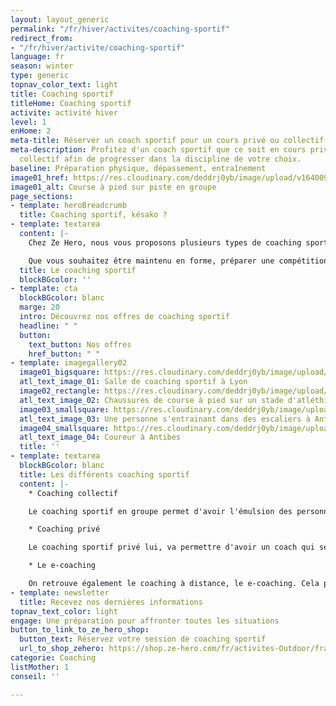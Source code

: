 ```yaml
---
layout: layout_generic
permalink: "/fr/hiver/activites/coaching-sportif"
redirect_from:
- "/fr/hiver/activite/coaching-sportif"
language: fr
season: winter
type: generic
topnav_color_text: light
title: Coaching sportif
titleHome: Coaching sportif
activite: activité hiver
level: 1
enHome: 2
meta-title: Réserver un coach sportif pour un cours privé ou collectif
meta-description: Profitez d'un coach sportif que ce soit en cours privé ou en cours
  collectif afin de progresser dans la discipline de votre choix.
baseline: Préparation physique, dépassement, entraînement
image01_href: https://res.cloudinary.com/deddrj0yb/image/upload/v1640098456/website/winter/victor-freitas-hOuJYX2K5DA-unsplash_gg95nq.jpg
image01_alt: Course à pied sur piste en groupe
page_sections:
- template: heroBreadcrumb
  title: Coaching sportif, késako ?
- template: textarea
  content: |-
    Chez Ze Hero, nous vous proposons plusieurs types de coaching sportif. Si désirez progresser physiquement, évoluer, vous dépasser, dans un groupe ou seul avec un ou une coach ? Une séance de coaching sportif c'est avoir un coach qui aura un regard précis sur toutes vos postures, vous accompagner dans vos exercices, un coach qui va vous suivre. Le coaching sportif est le meilleur moyen pour progresser et atteindre vos objectifs dans votre sport. Le coach sera également là pour discuter avec vous, vous aider dans votre programmation, le choix des compétitions, vos différents défis sportifs. Réserver un cours avec un coach sportif c'est pratiquer avec le coach et améliorer sa technique, sa gestuelle. C'est également se motiver, se confronter dans une belle ambiance, avec le groupe et les autres personnes. Vous pourrez être aussi suivi par votre coach afin d'avoir une programmation détaillée de toutes vos séances.

    Que vous souhaitez être maintenu en forme, préparer une compétition, avoir une meilleure condition physique, vous muscler, préparer un défi ou des compétitions, le coaching sera la meilleure solution.
  title: Le coaching sportif
  blockBGcolor: ''
- template: cta
  blockBGcolor: blanc
  marge: 20
  intro: Découvrez nos offres de coaching sportif
  headline: " "
  button:
    text_button: Nos offres
    href_button: " "
- template: imagegallery02
  image01_bigsquare: https://res.cloudinary.com/deddrj0yb/image/upload/v1642062762/website/Coaching/Salle_de_sport-28_yjkjev.jpg
  atl_text_image_01: Salle de coaching sportif à Lyon
  image02_rectangle: https://res.cloudinary.com/deddrj0yb/image/upload/v1643293324/website/Coaching/GOPR0301_1638033833951-min_at9qzj.jpg
  atl_text_image_02: Chaussures de course à pied sur un stade d'atléthisme
  image03_smallsquare: https://res.cloudinary.com/deddrj0yb/image/upload/v1643293325/website/Coaching/G0190431_1638033833951-min_xwvccp.jpg
  atl_text_image_03: Une personne s'entrainant dans des escaliers à Antibes
  image04_smallsquare: https://res.cloudinary.com/deddrj0yb/image/upload/v1643294097/website/Coaching/IMG_20201022_145931_xjolnt.jpg
  atl_text_image_04: Coureur à Antibes
  title: ''
- template: textarea
  blockBGcolor: blanc
  title: Les différents coaching sportif
  content: |-
    * Coaching collectif

    Le coaching sportif en groupe permet d'avoir l'émulsion des personnes qui vont s'entraîner avec vous. Motivation et entraide seront présent lors de chaque séance. Ce type de coaching permet de partager ces séances avec un groupe et de pouvoir échanger, se dépasser également. C'est alors plus ludique, on peut créer des duels, on sort de sa zone de confort, tout le monde s'encourage. Par rapport au coaching privé, c'est un cours plus économique.

    * Coaching privé

    Le coaching sportif privé lui, va permettre d'avoir un coach qui sera totalement dédié à vous. Pendant tout le temps de la séance, vous allez donc être suivi, corrigé.

    * Le e-coaching

    On retrouve également le coaching à distance, le e-coaching. Cela permet d'être suivi par un coach à distance qui, par le biais d'application de coaching ou d'Excel, mettra en place vos séances quotidiennes personnalisés. Le coach fera des retours sur chacune de vos séances.
- template: newsletter
  title: Recevez nos dernières informations
topnav_text_color: light
engage: Une préparation pour affronter toutes les situations
button_to_link_to_ze_hero_shop:
  button_text: Réservez votre session de coaching sportif
  url_to_shop_zehero: https://shop.ze-hero.com/fr/activites-Outdoor/france/Coaching
categorie: Coaching
listMother: 1
conseil: ''

---
```

